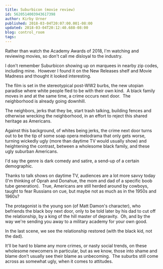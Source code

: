 ```yaml
---
title: Suburbicon (movie review)
id: 5620514003943617398
author: Kirby Urner
published: 2018-03-04T20:07:00.001-08:00
updated: 2018-03-04T20:12:40.688-08:00
blog: control_room
tags: 
---
```


Rather than watch the Academy Awards of 2018, I'm watching and reviewing movies, so don't call me disloyal to the industry.

I don't remember Suburbicon showing up on marquees in nearby zip codes, including mine.  However I found it on the New Releases shelf and Movie Madness and thought it looked interesting.

The film is set in the stereotypical post-WW2 burbs, the new utopian paradise where white people fled to be with their own kind.  A black family moves in and at the same time, a crime occurs next door.  The neighborhood is already going downhill. 

The neighbors, jerks that they be, start trash talking, building fences and otherwise wrecking the neighborhood, in an effort to reject this shared heritage as Americans.

Against this background, of whites being jerks, the crime next door turns out to be the tip of some soap opera melodrama that only gets worse, turning wickedly ugly (more than daytime TV would usually show) and heightening the contrast, between a wholesome black family, and these ugly suburban Americans.

I'd say the genre is dark comedy and satire, a send-up of a certain demographic. 

Thanks to talk shows on daytime TV, audiences are a lot more savvy today (I'm thinking of Oprah and Donahue, the mom and dad of a specific boob tube generation).  True, Americans are still herded around by cowboys, taught to fear Russians on cue, but maybe not as much as in the 1950s and 1960s?

The protagonist is the young son (of Matt Damon's character), who befriends the black boy next door, only to be told later by his dad to cut off the relationship, by a king of the hill master of depravity.  Oh, and by the way we're sending you away to a military academy for your own good.

In the last scene, we see the relationship restored (with the black kid, not the dad).

It'll be hard to blame any more crimes, or nasty social trends, on these wholesome newcomers in particular, but as we know, those into shame and blame don't usually see their blame as unbecoming.  The suburbs still come across as somewhat ugly, when it comes to attitudes.